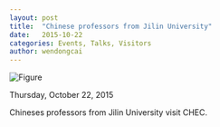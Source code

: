```yaml
---
layout: post
title:  "Chinese professors from Jilin University"
date:   2015-10-22
categories: Events, Talks, Visitors
author: wendongcai
---
```



![Figure](https://farm1.staticflickr.com/981/40470994130_a2c5b1afb4_c.jpg)

Thursday, October 22, 2015

Chineses professors from Jilin University visit CHEC.
